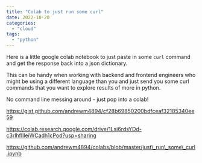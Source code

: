 ```yaml
---
title: "Colab to just run some curl"
date: 2022-10-20
categories: 
  - "cloud"
tags: 
  - "python"
---
```


Here is a little google colab notebook to just paste in some `curl` command and get the response back into a json dictionary.

This can be handy when working with backend and frontend engineers who might be using a different language than you and just send you some curl commands that you want to explore results of more in python.

No command line messing around - just pop into a colab!

https://gist.github.com/andrewm4894/cf28b69850200bdfceaf32185340ee59

https://colab.research.google.com/drive/1Lsi6rdsYDd-c3rlhflIleiWCadh1cPod?usp=sharing

https://github.com/andrewm4894/colabs/blob/master/just\_run\_some\_curl.ipynb
